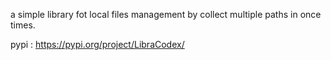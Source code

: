 
a simple library fot local files management by collect multiple paths in once times.

pypi : https://pypi.org/project/LibraCodex/
